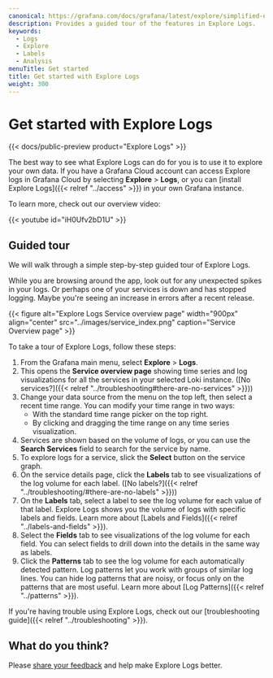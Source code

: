 ```yaml
---
canonical: https://grafana.com/docs/grafana/latest/explore/simplified-exploration/logs/get-started/
description: Provides a guided tour of the features in Explore Logs.
keywords:
  - Logs
  - Explore
  - Labels
  - Analysis
menuTitle: Get started
title: Get started with Explore Logs
weight: 300
---
```


# Get started with Explore Logs

{{< docs/public-preview product="Explore Logs" >}}

The best way to see what Explore Logs can do for you is to use it to explore your own data.
If you have a Grafana Cloud account can access Explore logs in Grafana Cloud by selecting **Explore** > **Logs**, or you can [install Explore Logs]({{< relref "../access" >}}) in your own Grafana instance.

To learn more, check out our overview video:

{{< youtube id="iH0Ufv2bD1U" >}}

## Guided tour

We will walk through a simple step-by-step guided tour of Explore Logs.

While you are browsing around the app, look out for any unexpected spikes in your logs. Or perhaps one of your services is down and has stopped logging. Maybe you're seeing an increase in errors after a recent release.

{{< figure alt="Explore Logs Service overview page" width="900px" align="center" src="../images/service_index.png" caption="Service Overview page" >}}

To take a tour of Explore Logs, follow these steps:

1. From the Grafana main menu, select **Explore** > **Logs**.
1. This opens the **Service overview page** showing time series and log visualizations for all the services in your selected Loki instance. ([No services?]({{< relref "../troubleshooting#there-are-no-services" >}}))
1. Change your data source from the menu on the top left, then select a recent time range. You can modify your time range in two ways:
   - With the standard time range picker on the top right.
   - By clicking and dragging the time range on any time series visualization.
1. Services are shown based on the volume of logs, or you can use the **Search Services** field to search for the service by name.
1. To explore logs for a service, slick the **Select** button on the service graph.
1. On the service details page, click the **Labels** tab to see visualizations of the log volume for each label. ([No labels?]({{< relref "../troubleshooting/#there-are-no-labels" >}}))
1. On the **Labels** tab, select a label to see the log volume for each value of that label.
   Explore Logs shows you the volume of logs with specific labels and fields. Learn more about [Labels and Fields]({{< relref "../labels-and-fields" >}}).
1. Select the **Fields** tab to see visualizations of the log volume for each field. You can select fields to drill down into the details in the same way as labels.
1. Click the **Patterns** tab to see the log volume for each automatically detected pattern.
   Log patterns let you work with groups of similar log lines. You can hide log patterns that are noisy, or focus only on the patterns that are most useful. Learn more about [Log Patterns]({{< relref "../patterns" >}}).

If you're having trouble using Explore Logs, check out our [troubleshooting guide]({{< relref "../troubleshooting" >}}).

## What do you think?

Please [share your feedback](https://forms.gle/1sYWCTPvD72T1dPH9) and help make Explore Logs better.
